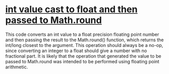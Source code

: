 # [int value cast to float and then passed to Math.round](https://spotbugs.readthedocs.io/en/latest/bugDescriptions.html#ICAST_INT_CAST_TO_FLOAT_PASSED_TO_ROUND)

This code converts an int value to a float precision
floating point number and then
passing the result to the Math.round() function, which returns the int/long closest
to the argument. This operation should always be a no-op,
since converting an integer to a float should give a number with no fractional part.
It is likely that the operation that generated the value to be passed
to Math.round was intended to be performed using
floating point arithmetic.